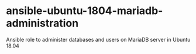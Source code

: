 # ansible-ubuntu-1804-mariadb-administration
Ansible role to administer databases and users on MariaDB server in Ubuntu 18.04
